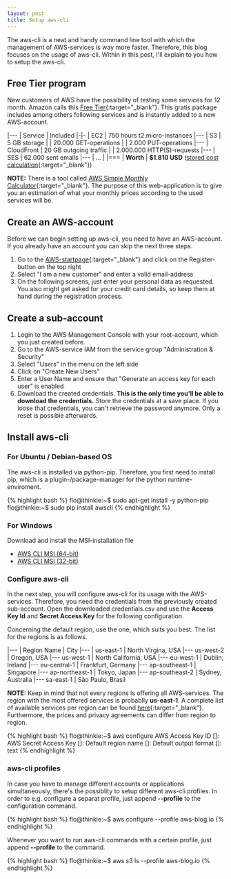 ```yaml
---
layout: post
title: Setup aws-cli
---
```


The aws-cli is a neat and handy command line tool with which the management of AWS-services is way more faster. Therefore, this blog focuses on the usage of aws-cli. Within in this post, I'll explain to you how to setup the aws-cli.

## Free Tier program
New customers of AWS have the possibility of testing some services for 12 month. Amazon calls this [Free Tier](http://aws.amazon.com/free/){:target="_blank"}. This gratis package includes among others following services and is instantly added to a new AWS-account.

|---
| Service | Included
|-|-
| EC2 | 750 hours t2.micro-instances
|---
| S3 | 5 GB storage
| | 20.000 GET-operations
| | 2.000 PUT-operations
|---
| CloudFront | 20 GB outgoing traffic
| | 2.000.000 HTTP(S)-requests
|---
| SES | 62.000 sent emails
|---
| ... |
|===
| **Worth** | **$1.810 USD** ([stored cost calculation](http://calculator.s3.amazonaws.com/index.html#r=GRU&key=calc-D5B6D34C-7767-42F6-9DB8-D4A2A2EFFE49){:target="_blank"})

**NOTE:** There is a tool called [AWS Simple Monthly Calculator](http://calculator.s3.amazonaws.com/){:target="_blank"}. The purpose of this web-application is to give you an estimation of what your monthly prices according to the used services will be.

## Create an AWS-account
Before we can begin setting up aws-cli, you need to have an AWS-account. If you already have an account you can skip the next three steps.

1. Go to the [AWS-startpage](http://aws.amazon.com/){:target="_blank"} and click on the Register-button on the top right
2. Select "I am a new customer" and enter a valid email-address
3. On the following screens, just enter your personal data as requested. You also might get asked for your credit card details, so keep them at hand during the registration process.

## Create a sub-account
1. Login to the AWS Management Console with your root-account, which you just created before.
2. Go to the AWS-service IAM from the service group "Administration & Security"
3. Select "Users" in the menu on the left side
4. Click on "Create New Users"
5. Enter a User Name and ensure that "Generate an access key for each user" is enabled
6. Download the created credentials. **This is the only time you'll be able to download the credentials.** Store the credentials at a save place. If you loose that credentials, you can't retrieve the password anymore. Only a reset is possible afterwards.

## Install aws-cli

### For Ubuntu / Debian-based OS
The aws-cli is installed via python-pip. Therefore, you first need to install pip, which is a plugin-/package-manager for the python runtime-enviroment.

{% highlight bash %}
flo@thinkie:~$ sudo apt-get install -y python-pip
flo@thinkie:~$ sudo pip install awscli
{% endhighlight %}

### For Windows
Download and install the MSI-installation file

* [AWS CLI MSI (64-bit)](https://s3.amazonaws.com/aws-cli/AWSCLI64.msi)
* [AWS CLI MSI (32-bit)](https://s3.amazonaws.com/aws-cli/AWSCLI32.msi)

### Configure aws-cli
In the next step, you will configure aws-cli for its usage with the AWS-services. Therefore, you need the credentials from the previously created sub-account. Open the downloaded credentials.csv and use the **Access Key Id** and **Secret Access Key** for the following configuration.

Concerning the default region, use the one, which suits you best. The list for the regions is as follows.

|---
| Region Name | City
|---
| us-east-1 | North Virgina, USA
|---
us-west-2 | Oregon, USA
|---
us-west-1 | North California, USA
|---
eu-west-1 | Dublin, Ireland
|---
eu-central-1 | Frankfurt, Germany
|---
ap-southeast-1 | Singapore
|---
ap-northeast-1 | Tokyo, Japan
|---
ap-southeast-2 | Sydney, Australia
|---
sa-east-1 | São Paulo, Brasil

**NOTE:** Keep in mind that not every regions is offering all AWS-services. The region with the most offered services is probablly **us-east-1**. A complete list of available services per region can be found [here](http://docs.aws.amazon.com/general/latest/gr/rande.html){:target="_blank"}. Furthermore, the prices and privacy agreements can differ from region to region.

{% highlight bash %}
flo@thinkie:~$ aws configure
AWS Access Key ID []: <Access Key Id>
AWS Secret Access Key []: <Secret Access Key>
Default region name []: <eu-central-1>
Default output format []: text
{% endhighlight %}

### aws-cli profiles
In case you have to manage different accounts or applications simultaneously, there's the possiblity to setup different aws-cli profiles. In order to e.g. configure a separat profile, just append **--profile** to the configuration command.

{% highlight bash %}
flo@thinkie:~$ aws configure --profile aws-blog.io
{% endhighlight %}

Whenever you want to run aws-cli commands with a certain profile, just append **--profile** to the command.

{% highlight bash %}
flo@thinkie:~$ aws s3 ls --profile aws-blog.io
{% endhighlight %}
